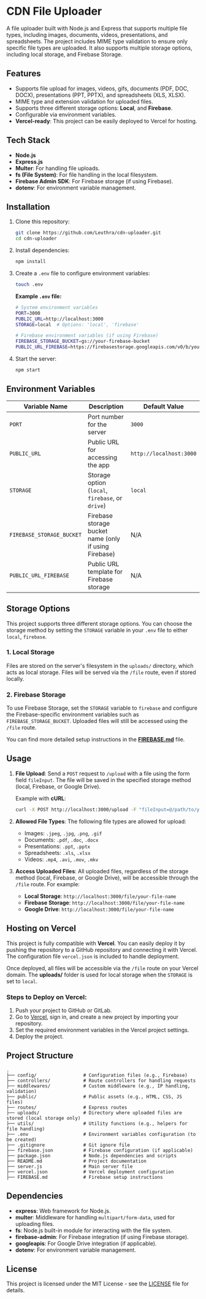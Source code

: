 # CDN File Uploader

A file uploader built with Node.js and Express that supports multiple file types, including images, documents, videos, presentations, and spreadsheets. The project includes MIME type validation to ensure only specific file types are uploaded. It also supports multiple storage options, including local storage, and Firebase Storage.

## Features
- Supports file upload for images, videos, gifs, documents (PDF, DOC, DOCX), presentations (PPT, PPTX), and spreadsheets (XLS, XLSX).
- MIME type and extension validation for uploaded files.
- Supports three different storage options: **Local**, and **Firebase**.
- Configurable via environment variables.
- **Vercel-ready**: This project can be easily deployed to Vercel for hosting.

## Tech Stack
- **Node.js**
- **Express.js**
- **Multer**: For handling file uploads.
- **fs (File System)**: For file handling in the local filesystem.
- **Firebase Admin SDK**: For Firebase storage (if using Firebase).
- **dotenv**: For environment variable management.

## Installation

1. Clone this repository:
   ```bash
   git clone https://github.com/Leuthra/cdn-uploader.git
   cd cdn-uploader
   ```

2. Install dependencies:
   ```bash
   npm install
   ```

3. Create a `.env` file to configure environment variables:
   ```bash
   touch .env
   ```

   **Example `.env` file:**
   ```bash
   # System environment variables
   PORT=3000
   PUBLIC_URL=http://localhost:3000
   STORAGE=local  # Options: 'local', 'firebase'

   # Firebase environment variables (if using Firebase)
   FIREBASE_STORAGE_BUCKET=gs://your-firebase-bucket
   PUBLIC_URL_FIREBASE=https://firebasestorage.googleapis.com/v0/b/your-firebase-bucket/o
   ```

4. Start the server:
   ```bash
   npm start
   ```

## Environment Variables

| Variable Name                | Description                                              | Default Value    |
| ---------------------------- | -------------------------------------------------------- | ---------------- |
| `PORT`                       | Port number for the server                               | `3000`           |
| `PUBLIC_URL`                 | Public URL for accessing the app                         | `http://localhost:3000` |
| `STORAGE`                    | Storage option (`local`, `firebase`, or `drive`)         | `local`          |
| `FIREBASE_STORAGE_BUCKET`     | Firebase storage bucket name (only if using Firebase)    | N/A              |
| `PUBLIC_URL_FIREBASE`         | Public URL template for Firebase storage                 | N/A              |

## Storage Options

This project supports three different storage options. You can choose the storage method by setting the `STORAGE` variable in your `.env` file to either `local`, `firebase`.

### 1. Local Storage
Files are stored on the server's filesystem in the `uploads/` directory, which acts as local storage. Files will be served via the `/file` route, even if stored locally.

### 2. Firebase Storage
To use Firebase Storage, set the `STORAGE` variable to `firebase` and configure the Firebase-specific environment variables such as `FIREBASE_STORAGE_BUCKET`. Uploaded files will still be accessed using the `/file` route.

You can find more detailed setup instructions in the [**FIREBASE.md**](./FIREBASE.md) file.

## Usage

1. **File Upload**: 
   Send a `POST` request to `/upload` with a file using the form field `fileInput`. The file will be saved in the specified storage method (local, Firebase, or Google Drive).

   Example with **cURL**:
   ```bash
   curl -X POST http://localhost:3000/upload -F "fileInput=@/path/to/your/file.jpg"
   ```

2. **Allowed File Types**:
   The following file types are allowed for upload:
   - Images: `.jpeg`, `.jpg`, `.png`, `.gif`
   - Documents: `.pdf`, `.doc`, `.docx`
   - Presentations: `.ppt`, `.pptx`
   - Spreadsheets: `.xls`, `.xlsx`
   - Videos: `.mp4`, `.avi`, `.mov`, `.mkv`

3. **Access Uploaded Files**:
   All uploaded files, regardless of the storage method (local, Firebase, or Google Drive), will be accessible through the `/file` route. For example:

   - **Local Storage**: `http://localhost:3000/file/your-file-name`
   - **Firebase Storage**: `http://localhost:3000/file/your-file-name`
   - **Google Drive**: `http://localhost:3000/file/your-file-name`

## Hosting on Vercel

This project is fully compatible with **Vercel**. You can easily deploy it by pushing the repository to a GitHub repository and connecting it with Vercel. The configuration file `vercel.json` is included to handle deployment.

Once deployed, all files will be accessible via the `/file` route on your Vercel domain. The **uploads/** folder is used for local storage when the `STORAGE` is set to `local`.

### Steps to Deploy on Vercel:

1. Push your project to GitHub or GitLab.
2. Go to [Vercel](https://vercel.com/), sign in, and create a new project by importing your repository.
3. Set the required environment variables in the Vercel project settings.
4. Deploy the project.

## Project Structure

```
.
├── config/                 # Configuration files (e.g., Firebase)
├── controllers/            # Route controllers for handling requests
├── middlewares/            # Custom middleware (e.g., IP handling, validation)
├── public/                 # Public assets (e.g., HTML, CSS, JS files)
├── routes/                 # Express routes
├── uploads/                # Directory where uploaded files are stored (local storage only)
├── utils/                  # Utility functions (e.g., helpers for file handling)
├── .env                    # Environment variables configuration (to be created)
├── .gitignore              # Git ignore file
├── firebase.json           # Firebase configuration (if applicable)
├── package.json            # Node.js dependencies and scripts
├── README.md               # Project documentation
├── server.js               # Main server file
├── vercel.json             # Vercel deployment configuration
├── FIREBASE.md             # Firebase setup instructions
```

## Dependencies

- **express**: Web framework for Node.js.
- **multer**: Middleware for handling `multipart/form-data`, used for uploading files.
- **fs**: Node.js built-in module for interacting with the file system.
- **firebase-admin**: For Firebase integration (if using Firebase storage).
- **googleapis**: For Google Drive integration (if applicable).
- **dotenv**: For environment variable management.

## License

This project is licensed under the MIT License - see the [LICENSE](LICENSE) file for details.